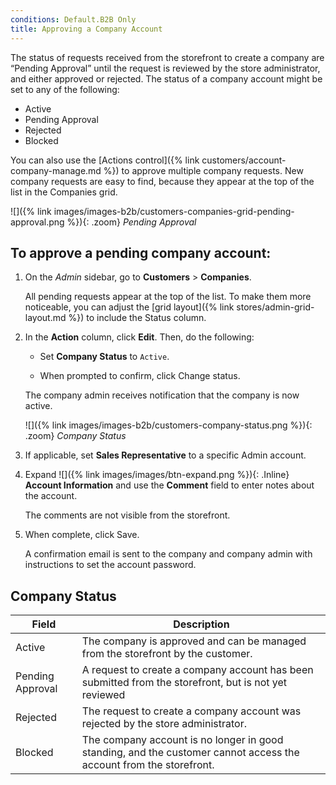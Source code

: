 ```yaml
---
conditions: Default.B2B Only
title: Approving a Company Account
---
```


The status of requests received from the storefront to create a company are “Pending Approval” until the request is reviewed by the store administrator, and either approved or rejected. The status of a company account might be set to any of the following:

- Active
- Pending Approval
- Rejected
- Blocked

You can also use the [Actions control]({% link customers/account-company-manage.md %}) to approve multiple company requests. New company requests are easy to find, because they appear at the top of the list in the Companies grid.

![]({% link images/images-b2b/customers-companies-grid-pending-approval.png %}){: .zoom}
_Pending Approval_

## To approve a pending company account:

1. On the _Admin_ sidebar, go to **Customers** > **Companies**.

    All pending requests appear at the top of the list. To make them more noticeable, you can adjust the [grid layout]({% link stores/admin-grid-layout.md %}) to include the Status column.

1. In the **Action** column, click **Edit**. Then, do the following:

   - Set **Company Status** to `Active`.

   - When prompted to confirm, click <span class="btn">Change status</span>.

    The company admin receives notification that the company is now active.

    ![]({% link images/images-b2b/customers-company-status.png %}){: .zoom}
    _Company Status_

1. If applicable, set **Sales Representative** to a specific Admin account.

1. Expand ![]({% link images/images/btn-expand.png %}){: .Inline} **Account Information** and use the **Comment** field to enter notes about the account.

   The comments are not visible from the storefront.

1. When complete, click <span class="btn">Save</span>.

    A confirmation email is sent to the company and company admin with instructions to set the account password.

## Company Status

| Field            | Description                                                                                                        |
|------------------|--------------------------------------------------------------------------------------------------------------------|
| Active           | The company is approved and can be managed from the storefront by the customer.                                    |
| Pending Approval | A request to create a company account has been submitted from the storefront, but is not yet reviewed              |
| Rejected         | The request to create a company account was rejected by the store administrator.                                   |
| Blocked          | The company account is no longer in good standing, and the customer cannot access the account from the storefront. |
